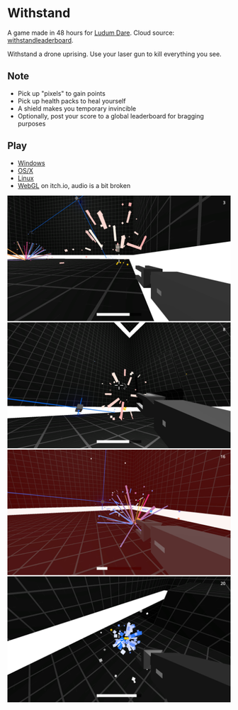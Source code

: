 # Withstand

A game made in 48 hours for [Ludum Dare](http://ludumdare.com/compo/ludum-dare-37/?action=preview&uid=10029). Cloud source: [withstandleaderboard](https://github.com/paidgeek/withstandleaderboard).

Withstand a drone uprising. Use your laser gun to kill everything you see.

## Note
- Pick up "pixels" to gain points
- Pick up health packs to heal yourself
- A shield makes you temporary invincible
- Optionally, post your score to a global leaderboard for bragging purposes

## Play
- [Windows](https://github.com/paidgeek/Withstand/blob/master/Compo/Windows/Withstand.zip?raw=true)
- [OS/X](https://github.com/paidgeek/Withstand/blob/master/Compo/Mac/Withstand.zip?raw=true)
- [Linux](https://github.com/paidgeek/Withstand/blob/master/Compo/Linux/Withstand.zip?raw=true)
- [WebGL](https://paidgeek.itch.io/withstand) on itch.io, audio is a bit broken

![alt](Compo/ss0.png)
![alt](Compo/ss1.png)
![alt](Compo/ss2.png)
![alt](Compo/ss3.png)
